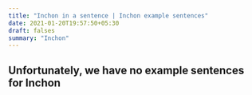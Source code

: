 ```yaml
---
title: "Inchon in a sentence | Inchon example sentences"
date: 2021-01-20T19:57:50+05:30
draft: falses
summary: "Inchon"
---
```

## Unfortunately, we have no example sentences for Inchon                 
